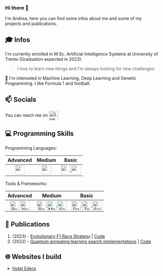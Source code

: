 ### Hi there 👋

I'm Andrea, here you can find some infos about me and some of my projects and publications.

## :mortar_board: Infos
I'm currently enrolled in M.Sc. Artificial Intelligence Systems at University of Trento (Graduation expected in 2023). 
> I love to learn new things and I'm always looking for new challenges. 

:mag_right: I'm interested in Machine Learning, Deep Learning and Genetic Programming. I like Formula 1 and football.

## :mailbox: Socials
You can reach me on  <a href="https://www.linkedin.com/in/andreabonomi984">
  <img align="center" alt="Linkedin" width="30px" src="https://cdn2.iconfinder.com/data/icons/social-media-2285/512/1_Linkedin_unofficial_colored_svg-256.png" />
</a>

## :computer: Programming Skills
Programming Languages: 

<center>

| Advanced | Medium | Basic |
| :---: | :---: | :---: |
| <a href="https://www.python.com/" target="_blank" rel="noreferrer"> <img align="center" src="https://cdn4.iconfinder.com/data/icons/logos-and-brands/512/267_Python_logo-512.png" width="30px"/> </a>  | <a href="https://www.cplusplus.com/" target="_blank" rel="noreferrer"> <img align="center" src="https://cdn4.iconfinder.com/data/icons/logos-brands-in-colors/404/c_logo-256.png" width="30px"/> </a>  | <a href="https://www.javascript.com/" target="_blank" rel="noreferrer">  <img align="center" src="https://cdn-icons-png.flaticon.com/512/5968/5968292.png" width="30px"/> </a> <a href="https://learn.microsoft.com/en-US/dotnet/csharp/" target="_blank" rel="noreferrer"> <img align="center" src="https://cdn-icons-png.flaticon.com/512/6132/6132221.png" width="30px"/> </a>  |

</center>

Tools & Frameworks:

<center>

| Advanced | Medium | Basic |
| :---: | :---: | :---: |
| <a href="https://www.pytorch.com/" target="_blank" rel="noreferrer"><img align="center" alt="PyTorch" src="https://cdn.icon-icons.com/icons2/2699/PNG/512/pytorch_logo_icon_170820.png" width="30px"/></a> <a href="https://www.numpy.org/" target="_blank" rel="noreferrer"><img align="center" alt="NumPy" src="https://cdn.icon-icons.com/icons2/2699/PNG/512/numpy_logo_icon_168071.png" width="30px"/></a>  | <a href="https://www.pandas.org/" target="_blank" rel="noreferrer"> <img align="center" alt="Pandas" src="https://cdn.icon-icons.com/icons2/3914/PNG/512/pandas_logo_icon_248897.png" width="30px"/> </a> <a href="https://www.matplotlib.org/" target="_blank" rel="noreferrer"> <img align="center" alt="Matplotlib" src="https://matplotlib.org/_static/favicon.ico" width="30px"/> </a>  <a href="https://seaborn.pydata.org/" target="_blank" rel="noreferrer"> <img align="center" alt="Seaborn" src="https://seaborn.pydata.org/_static/favicon.ico" width="30px"/> </a> | <a href="https://www.docker.org/" target="_blank" rel="noreferrer"> <img align="center" alt="Docker" src="https://www.docker.com/wp-content/uploads/2023/04/cropped-Docker-favicon-32x32.png" width="30px"/> </a> <a href="https://www.tensorflow.org/" target="_blank" rel="noreferrer"> <img align="center" alt="Tensorflow" src="https://cdn.icon-icons.com/icons2/2699/PNG/512/tensorflow_logo_icon_168671.png" width="30px"/> </a> <a href="https://scikit-learn.org/stable/" target="_blank" rel="noreferrer"> <img align="center" alt="Scikit-Learn" src="https://scikit-learn.org/stable/_static/favicon.ico" width="30px"/> </a>  |

</center>

## :page_facing_up: Publications
  1. (2023) - [Evolutionary F1 Race Strategy](https://doi.org/10.1145/3583133.3596349) | [Code](https://github.com/bonom/Evolutionary-F1-Race-Strategy)
  2. (2022) - [Quantum annealing learning search implementations](https://arxiv.org/pdf/2212.11132) | [Code](https://github.com/bonom/Quantum-Annealing-for-solving-QUBO-Problems)

## :globe_with_meridians: Websites I build
  - [Hotel Edera](https://www.hotel-edera.it/)


<!-- ## :notebook: Repositories
  1.  -->
